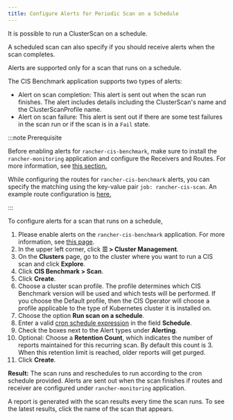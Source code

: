 ```yaml
---
title: Configure Alerts for Periodic Scan on a Schedule
---
```


<head>
  <link rel="canonical" href="https://ranchermanager.docs.rancher.com/how-to-guides/advanced-user-guides/cis-scan-guides/configure-alerts-for-periodic-scan-on-a-schedule"/>
</head>

It is possible to run a ClusterScan on a schedule.

A scheduled scan can also specify if you should receive alerts when the scan completes.

Alerts are supported only for a scan that runs on a schedule.

The CIS Benchmark application supports two types of alerts:

- Alert on scan completion: This alert is sent out when the scan run finishes. The alert includes details including the ClusterScan's name and the ClusterScanProfile name.
- Alert on scan failure: This alert is sent out if there are some test failures in the scan run or if the scan is in a `Fail` state.

:::note Prerequisite

Before enabling alerts for `rancher-cis-benchmark`, make sure to install the `rancher-monitoring` application and configure the Receivers and Routes. For more information, see [this section.](../../../docs/reference-guides/monitoring-v2-configuration/receivers.md)

While configuring the routes for `rancher-cis-benchmark` alerts, you can specify the matching using the key-value pair `job: rancher-cis-scan`. An example route configuration is [here.](../../../docs/reference-guides/monitoring-v2-configuration/receivers.md#example-route-config-for-cis-scan-alerts)

:::

To configure alerts for a scan that runs on a schedule,

1. Please enable alerts on the `rancher-cis-benchmark` application. For more information, see [this page](enable-alerting-for-rancher-cis-benchmark.md).
1. In the upper left corner, click **☰ > Cluster Management**.
1. On the **Clusters** page, go to the cluster where you want to run a CIS scan and click **Explore**.
1. Click **CIS Benchmark > Scan**.
1. Click **Create**.
1. Choose a cluster scan profile. The profile determines which CIS Benchmark version will be used and which tests will be performed. If you choose the Default profile, then the CIS Operator will choose a profile applicable to the type of Kubernetes cluster it is installed on.
1. Choose the option **Run scan on a schedule**.
1. Enter a valid [cron schedule expression](https://en.wikipedia.org/wiki/Cron#CRON_expression) in the field **Schedule**.
1. Check the boxes next to the Alert types under **Alerting**.
1. Optional: Choose a **Retention Count**, which indicates the number of reports maintained for this recurring scan. By default this count is 3. When this retention limit is reached, older reports will get purged.
1. Click **Create**.

**Result:** The scan runs and reschedules to run according to the cron schedule provided. Alerts are sent out when the scan finishes if routes and receiver are configured under `rancher-monitoring` application.

A report is generated with the scan results every time the scan runs. To see the latest results, click the name of the scan that appears.